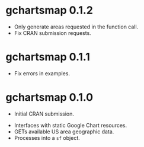 # gchartsmap 0.1.2

- Only generate areas requested in the function call.
- Fix CRAN submission requests.

# gchartsmap 0.1.1

- Fix errors in examples.


# gchartsmap 0.1.0

* Initial CRAN submission.

- Interfaces with static Google Chart resources.
- GETs available US area geographic data.
- Processes into a `sf` object.
